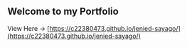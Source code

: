## Welcome to my Portfolio
View Here -> [https://c22380473.github.io/jenied-sayago/](https://c22380473.github.io/jenied-sayago/)
